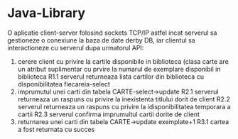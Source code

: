 # Java-Library
O aplicatie client-server folosind sockets TCP/IP astfel incat serverul sa gestioneze o conexiune la baza de date derby DB, iar clientul sa interactioneze cu serverul dupa urmatorul API:

1. cerere client cu privire la cartile disponibile in biblioteca (clasa carte are un atribut suplimentar cu prvire la numarul de exemplare
   disponibil in biblioteca
    R1.1 serverul returneaza lista cartilor din biblioteca cu disponibilitatea fiecareia-select
2. imprumutul unei carti din tabela CARTE-select->update
    R2.1 serverul returneaza un raspuns cu privire la inexistenta titlului dorit de client
    R2.2 serverul returneaza un raspuns cu privire la idisponibilitatea temporara a cartii
    R2.3 serverul confirma imprumultul cartii dorite de client
3. returnarea unei carti din tabela CARTE->update exemplate+1
    R3.1 cartea a fost returnata cu succes
